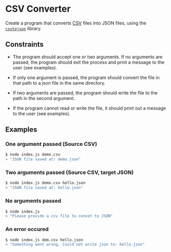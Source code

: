 # CSV Converter

Create a program that converts [CSV](https://en.wikipedia.org/wiki/Comma-separated_values) files into JSON files, using the [`csvtojson`](https://www.npmjs.com/package/csvtojson) library.

## Constraints

* The program should accept one or two arguments. If no arguments are passed, the program should exit the process and print a message to the user (see examples).

* If only one argument is passed, the program should convert the file in that path to a json file in the same directory.

* If two arguments are passed, the program should write the file to the path in the second argument.

* If the program cannot read or write the file, it should print out a message to the user (see examples).

## Examples

### One argument passed (Source CSV)

```bash
$ node index.js demo.csv
> "JSON file saved at: demo.json"
```

### Two arguments passed (Source CSV, target JSON)

```bash
$ node index.js demo.csv hello.json
> "JSON file saved at: hello.json"
```

### No arguments passed

```bash
$ node index.js
> "Please provide a csv file to convet to JSON"
```

### An error occured

```bash
$ node index.js dem.csv hello.json
> "Something went wrong, Could not write json to: hello.json"
```

